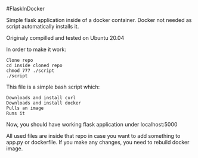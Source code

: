 #FlaskInDocker

Simple flask application inside of a docker container. Docker not needed as script automatically installs it.

Originaly compilled and tested on Ubuntu 20.04

In order to make it work:

    Clone repo
    cd inside cloned repo
    chmod 777 ./script
    ./script

This file is a simple bash script which:

    Downloads and install curl
    Downloads and install docker
    Pulls an image
    Runs it

Now, you should have working flask application under localhost:5000

All used files are inside that repo in case you want to add something to app.py or dockerfile. If you make any changes, you need to rebuild docker image.

